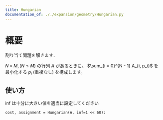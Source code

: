 ```yaml
---
title: Hungarian
documentation_of: ././expansion/geometry/Hungarian.py
---
```


# 概要
割り当て問題を解きます．

$N \times M, (N \le M)$ の行列 $A$ があるときに。
$\sum_{i = 0}^{N - 1} A_{i, p_i}$ を最小化する $p_i$ (重複なし) を構成します。

## 使い方
inf は十分に大きい値を適当に設定してください
```
cost, assignment = Hungarian(A, inf=1 << 60):
```
